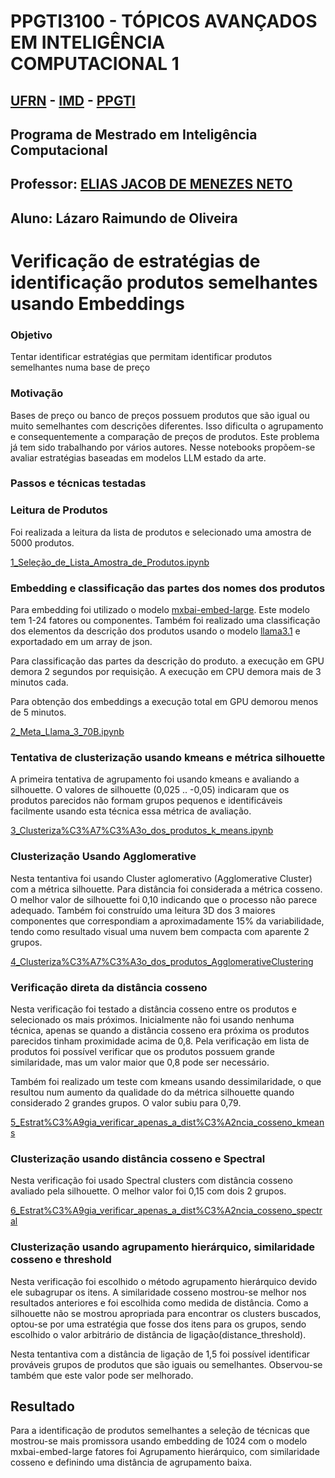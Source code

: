 # PPGTI3100 - TÓPICOS AVANÇADOS EM INTELIGÊNCIA COMPUTACIONAL 1
## [UFRN](https://www.ufrn.br/) - [IMD](https://www.metropoledigital.ufrn.br/portal/) - [PPGTI](https://sigaa.ufrn.br/sigaa/public/programa/apresentacao.jsf?lc=pt_BR&id=7872)
## Programa de Mestrado em Inteligência Computacional
## Professor: [ELIAS JACOB DE MENEZES NETO](http://www.docente.ufrn.br/elias.jacob)
## Aluno: Lázaro Raimundo de Oliveira


# Verificação de estratégias de identificação produtos semelhantes usando Embeddings 

### Objetivo

Tentar identificar estratégias que permitam identificar produtos semelhantes numa base de preço 

### Motivação

Bases de preço ou banco de preços possuem produtos que são igual ou muito semelhantes com descrições diferentes. Isso dificulta o agrupamento e consequentemente a comparação de preços de produtos. Este problema já tem sido trabalhando por vários autores. Nesse notebooks propõem-se avaliar estratégias baseadas em modelos LLM estado da arte. 

### Passos e técnicas testadas

### Leitura de Produtos

Foi realizada a leitura da lista de produtos e selecionado uma amostra de 5000 produtos.

[1_Seleção_de_Lista_Amostra_de_Produtos.ipynb](https://github.com/lazaroOliveiraUFRN/PPGTI3100_2024/blob/439ee5eaed79a5fd34276b8e674b0eddc56367e8/1_Sele%C3%A7%C3%A3o_de_Lista_Amostra_de_Produtos.ipynb)

### Embedding e classificação das partes dos nomes dos produtos

Para embedding foi utilizado o modelo [mxbai-embed-large](https://ollama.com/library/mxbai-embed-large). Este modelo tem 1-24 fatores ou componentes. Também foi realizado uma classificação dos elementos da descrição dos produtos usando o modelo [llama3.1](https://ollama.com/library/llama3.1) e exportadado em um array de json.

Para classificação das partes da descrição do produto. a execução em GPU demora 2 segundos por requisição. A execução em CPU demora mais de 3 minutos cada.

Para obtenção dos embeddings a execução total em GPU demorou menos de 5 minutos. 

[2_Meta_Llama_3_70B.ipynb](https://github.com/lazaroOliveiraUFRN/PPGTI3100_2024/blob/439ee5eaed79a5fd34276b8e674b0eddc56367e8/2_Meta_Llama_3_70B.ipynb)


### Tentativa de clusterização usando kmeans e métrica silhouette

A primeira tentativa de agrupamento foi usando kmeans e avaliando a silhouette. O valores de silhouette (0,025 .. -0,05) indicaram que os produtos parecidos não formam grupos pequenos e identificáveis facilmente usando esta técnica essa métrica de avaliação.

[3_Clusteriza%C3%A7%C3%A3o_dos_produtos_k_means.ipynb](https://github.com/lazaroOliveiraUFRN/PPGTI3100_2024/blob/fa994209f1d46f8583e035677217886662dd9e6b/3_Clusteriza%C3%A7%C3%A3o_dos_produtos_k_means.ipynb)

### Clusterização Usando Agglomerative

Nesta tentantiva foi usando Cluster aglomerativo (Agglomerative Cluster) com a métrica silhouette. Para distância foi considerada a métrica cosseno. O melhor valor de silhouette foi 0,10 indicando que o processo não parece adequado. Também foi construído uma leitura 3D dos 3 maiores componentes que correspondiam a aproximadamente 15% da variabilidade, tendo como resultado visual uma nuvem bem compacta com aparente 2 grupos.

[4_Clusteriza%C3%A7%C3%A3o_dos_produtos_AgglomerativeClustering](https://github.com/lazaroOliveiraUFRN/PPGTI3100_2024/blob/448212fdc8f6a7c7a8a093b619d2251002740307/4_Clusteriza%C3%A7%C3%A3o_dos_produtos_AgglomerativeClustering.ipynb)

### Verificação direta da distância cosseno

Nesta verificação foi testado a distância cosseno entre os produtos e selecionado os mais próximos. Inicialmente não foi usando nenhuma técnica, apenas se quando a distância cosseno era próxima os produtos parecidos tinham proximidade acima de 0,8. Pela verificação em lista de produtos foi possível verificar que os produtos possuem grande similaridade, mas um valor maior que 0,8 pode ser necessário.
  
Também foi realizado um teste com kmeans usando dessimilaridade, o que resultou num aumento da qualidade do da métrica silhouette quando considerado 2 grandes grupos. O valor subiu para 0,79.

[5_Estrat%C3%A9gia_verificar_apenas_a_dist%C3%A2ncia_cosseno_kmeans](https://github.com/lazaroOliveiraUFRN/PPGTI3100_2024/blob/423db2d8c490fb9cd9ad1c2c25d2b02ee2b1c672/5_Estrat%C3%A9gia_verificar_apenas_a_dist%C3%A2ncia_cosseno_kmeans.ipynb)

### Clusterização usando distância cosseno e Spectral

Nesta verificação foi usado Spectral clusters com distância cosseno avaliado pela silhouette. O melhor valor foi 0,15 com dois 2 grupos.

[6_Estrat%C3%A9gia_verificar_apenas_a_dist%C3%A2ncia_cosseno_spectral](https://github.com/lazaroOliveiraUFRN/PPGTI3100_2024/blob/55491825f30e0b38384e4a1684f3c1208a26025e/6_Estrat%C3%A9gia_verificar_apenas_a_dist%C3%A2ncia_cosseno_spectral.ipynb)

### Clusterização usando agrupamento hierárquico, similaridade cosseno e threshold

Nesta verificação foi escolhido o método agrupamento hierárquico devido ele subagrupar os itens. A similaridade cosseno mostrou-se melhor nos resultados anteriores e foi escolhida como medida de distância.
Como a silhouette não se mostrou apropriada para encontrar os clusters buscados, optou-se por uma estratégia que fosse dos itens para os grupos, sendo escolhido o valor arbitrário de distância de ligação(distance_threshold).

Nesta tentantiva com a distância de ligação de 1,5 foi possível identificar prováveis grupos de produtos que são iguais ou semelhantes. Observou-se também que este valor pode ser melhorado.

## Resultado

Para a identificação de produtos semelhantes a seleção de técnicas que mostrou-se mais promissora usando embedding de 1024 com o modelo mxbai-embed-large fatores foi Agrupamento hierárquico, com similaridade cosseno e definindo uma distância de agrupamento baixa.
